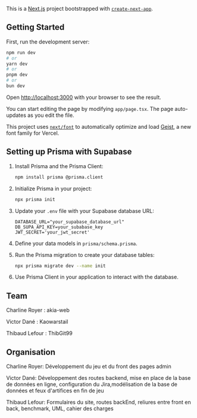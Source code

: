 This is a [Next.js](https://nextjs.org) project bootstrapped with [`create-next-app`](https://nextjs.org/docs/app/api-reference/cli/create-next-app).

## Getting Started

First, run the development server:

```bash
npm run dev
# or
yarn dev
# or
pnpm dev
# or
bun dev
```

Open [http://localhost:3000](http://localhost:3000) with your browser to see the result.

You can start editing the page by modifying `app/page.tsx`. The page auto-updates as you edit the file.

This project uses [`next/font`](https://nextjs.org/docs/app/building-your-application/optimizing/fonts) to automatically optimize and load [Geist](https://vercel.com/font), a new font family for Vercel.

## Setting up Prisma with Supabase

1. Install Prisma and the Prisma Client:
   ```bash
   npm install prisma @prisma.client
   ```

2. Initialize Prisma in your project:
   ```bash
   npx prisma init
   ```

3. Update your `.env` file with your Supabase database URL:
   ```env
   DATABASE_URL="your_supabase_database_url"
   DB_SUPA_API_KEY=your_subabase_key
   JWT_SECRET='your_jwt_secret'
   ```

4. Define your data models in `prisma/schema.prisma`.

5. Run the Prisma migration to create your database tables:
   ```bash
   npx prisma migrate dev --name init
   ```

6. Use Prisma Client in your application to interact with the database.

## Team
Charline Royer : akia-web

Victor Dané : Kaowarstail

Thibaud Lefour : ThibGit99

## Organisation
Charline Royer: Développement du jeu et du front des pages admin

Victor Dané: Développement des routes backend, mise en place de la base de données en ligne, configuration du Jira,modélisation de la base de données et feux d'artifices en fin de jeu

Thibaud Lefour: Formulaires du site, routes backEnd, reliures entre front en back, benchmark, UML, cahier des charges  